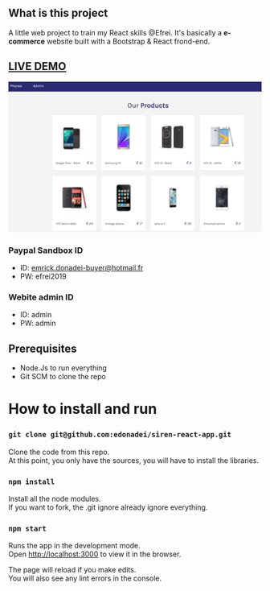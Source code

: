 ## What is this project
A little web project to train my React skills @Efrei. It's basically a **e-commerce** website built with a Bootstrap & React frond-end.

## **[LIVE DEMO](https://react-ecommerce-edonadei.netlify.com/)**
![screenshot](siren_react_app.png)

### Paypal Sandbox ID
- ID: emrick.donadei-buyer@hotmail.fr 
- PW: efrei2019

### Webite admin ID
- ID: admin
- PW: admin

## Prerequisites
- Node.Js to run everything
- Git SCM to clone the repo

# How to install and run
### `git clone git@github.com:edonadei/siren-react-app.git`

Clone the code from this repo.<br>
At this point, you only have the sources, you will have to install the libraries.

### `npm install`

Install all the node modules.<br>
If you want to fork, the .git ignore already ignore everything.

### `npm start`

Runs the app in the development mode.<br>
Open [http://localhost:3000](http://localhost:3000) to view it in the browser.

The page will reload if you make edits.<br>
You will also see any lint errors in the console.
